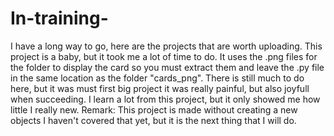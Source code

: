 # In-training-
I have a long way to go, here are the projects that are worth uploading. 
This project is a baby, but it took me a lot of time to do.
It uses the .png files for the folder to display the card so you must extract them and leave the .py file in the same location as the folder "cards_png".
There is still much to do here, but it was must first big project it was really painful, but also joyfull when succeeding. I learn a lot from this project, but it only showed me how little I really new.
Remark: This project is made without creating a new objects I haven't covered that yet, but it is the next thing that I will do. 
